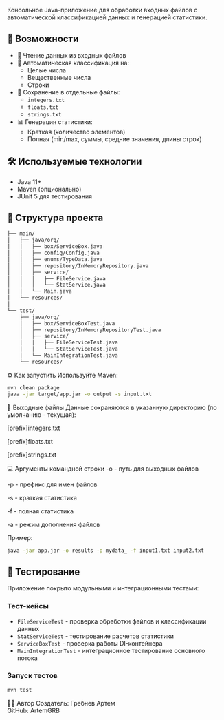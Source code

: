 Консольное Java-приложение для обработки входных файлов с автоматической классификацией данных и генерацией статистики.

## 🚀 Возможности

- 📂 Чтение данных из входных файлов
- 🔢 Автоматическая классификация на:
  - Целые числа
  - Вещественные числа
  - Строки
- 💾 Сохранение в отдельные файлы:
  - `integers.txt`
  - `floats.txt`
  - `strings.txt`
- 📊 Генерация статистики:
  - Краткая (количество элементов)
  - Полная (min/max, суммы, средние значения, длины строк)

## 🛠 Используемые технологии

- Java 11+
- Maven (опционально)
- JUnit 5 для тестирования

## 📁 Структура проекта
```bash
├── main/
│   ├── java/org/
│   │   ├── box/ServiceBox.java
│   │   ├── config/Config.java
│   │   ├── enums/TypeData.java
│   │   ├── repository/InMemoryRepository.java
│   │   ├── service/
│   │   │   ├── FileService.java
│   │   │   └── StatService.java
│   │   └── Main.java
│   └── resources/
│
└── test/
    ├── java/org/
    │   ├── box/ServiceBoxTest.java
    │   ├── repository/InMemoryRepositoryTest.java 
    │   ├── service/
    │   │   ├── FileServiceTest.java
    │   │   └── StatServiceTest.java
    │   └── MainIntegrationTest.java
    └── resources/  
```

⚙️ Как запустить
  Используйте Maven:

```bash
mvn clean package
java -jar target/app.jar -o output -s input.txt
```
📂 Выходные файлы
Данные сохраняются в указанную директорию (по умолчанию - текущая):

[prefix]integers.txt

[prefix]floats.txt

[prefix]strings.txt

💻 Аргументы командной строки
-o <path> - путь для выходных файлов

-p <prefix> - префикс для имен файлов

-s - краткая статистика

-f - полная статистика

-a - режим дополнения файлов

Пример:

```bash
java -jar app.jar -o results -p mydata_ -f input1.txt input2.txt
```

## 🧪 Тестирование

Приложение покрыто модульными и интеграционными тестами:

### Тест-кейсы
- `FileServiceTest` - проверка обработки файлов и классификации данных
- `StatServiceTest` - тестирование расчетов статистики
- `ServiceBoxTest` - проверка работы DI-контейнера
- `MainIntegrationTest` - интеграционное тестирование основного потока

### Запуск тестов
```bash
mvn test
```

🧑‍💻 Автор
Создатель: Гребнев Артем  
GitHub: ArtemGRB
